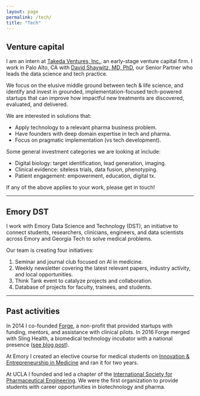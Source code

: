 ```yaml
---
layout: page
permalink: /tech/
title: "Tech"
---
```



## Venture capital

I am an intern at [Takeda Ventures, Inc.](http://takedaventures.com), an early-stage venture capital firm. I work in Palo Alto, CA with [David Shaywitz, MD, PhD](https://www.linkedin.com/in/david-shaywitz-md-phd-232a237/), our Senior Partner who leads the data science and tech practice.

We focus on the elusive middle ground between tech & life science, and identify and invest in grounded, implementation-focused tech-powered startups that can improve how impactful new treatments are discovered, evaluated, and delivered.

We are interested in solutions that:
+ Apply technology to a relevant pharma business problem. 
+ Have founders with deep domain expertise in tech and pharma. 
+ Focus on pragmatic implementation (vs tech development).

Some general investment categories we are looking at include:
+ Digital biology: target identification, lead generation, imaging.
+ Clinical evidence: siteless trials, data fusion, phenotyping.
+ Patient engagement: empowerment, education, digital tx. 

If any of the above applies to your work, please get in touch!


---

## Emory DST

I work with Emory Data Science and Technology (DST), an initiative to connect students, researchers, clinicians, engineers, and data scientists across Emory and Georgia Tech to solve medical problems.

Our team is creating four initiatives:

1. Seminar and journal club focused on AI in medicine.
2. Weekly newsletter covering the latest relevant papers, industry activity, and local opportunities.
3. Think Tank event to catalyze projects and collaboration.
4. Database of projects for faculty, trainees, and students.

---

## Past activities

In 2014 I co-founded [Forge](http://forgehealth.org), a non-profit that provided startups with funding, mentors, and assistance with clinical pilots. In 2016 Forge merged with Sling Health, a biomedical technology incubator with a national presence ([see blog post](http://erikreinertsen.com/forge-merger-sling-health/)).

At Emory I created an elective course for medical students on [Innovation & Entrepreneurship in Medicine](http://erikreinertsen.com/papers/iemed.pdf) and ran it for two years.

At UCLA I founded and led a chapter of the [International Society for Pharmaceutical
Engineering](http://www.ispeucla.com/). We were the first organization to provide students with career opportunities in biotechnology and pharma.
